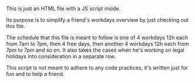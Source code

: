 This is just an HTML file with a JS script inside.

Its purpose is to simplify a friend's workdays overview by just checking out this file. 

The schedule that this file is meant to follow is one of 4 workdays 12h each from 7am to 7pm, then 4 free days, then another 4 workdays 12h each from 7pm to 7pm and so on. It also takes the cases when he's working on legal holidays into consideration in a separate row.

This script is not meant to adhere to any code practices, it's written just for fun and to help a friend.
